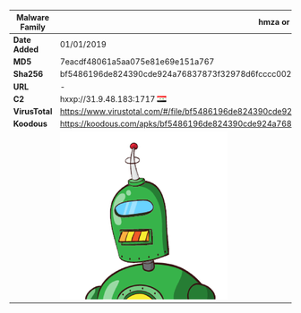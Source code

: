 | Malware Family | hmza or APT-C-27                                             |
| -------------- | ------------------------------------------------------------ |
| **Date Added** | 01/01/2019                                                   |
| **MD5**        | 7eacdf48061a5aa075e81e69e151a767                             |
| **Sha256**     | bf5486196de824390cde924a76837873f32978d6fcccc0025d27de8ba3244ce9 |
| **URL**        | -                                                            |
| **C2**         | hxxp://31.9.48.183:1717 ![Syria](../assets/flag/sy.png "Syria") |
| **VirusTotal** | https://www.virustotal.com/#/file/bf5486196de824390cde924a76837873f32978d6fcccc0025d27de8ba3244ce9/detection |
| **Koodous**    | https://koodous.com/apks/bf5486196de824390cde924a76837873f32978d6fcccc0025d27de8ba3244ce9 |
|                | ![](../assets/bf5486196de824390cde924a76837873f32978d6fcccc0025d27de8ba3244ce9.png) |